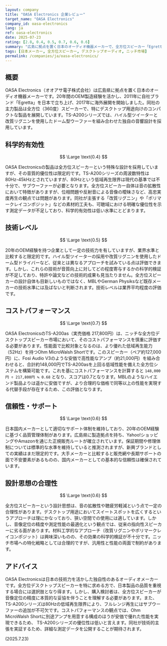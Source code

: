 ```yaml
---
layout: company
title: "OASA Electronics 企業レビュー"
target_name: "OASA Electronics"
company_id: oasa-electronics
lang: ja
ref: oasa-electronics
date: 2025-07-23
rating: [2.8, 0.4, 0.5, 0.7, 0.6, 0.6]
summary: "広島に拠点を置く日本のオーディオ機器メーカーで、全方位スピーカー「Egretta」シリーズを展開。20年のOEM経験を活かし独自ブランドを展開するが、性能対価格比ではより合理的な代替品が存在する。"
tags: [日本メーカー, 全方位スピーカー, デスクトップオーディオ, ニッチ市場]
permalink: /companies/ja/oasa-electronics/
---
```


## 概要

OASA Electronics（オオアサ電子株式会社）は広島県に拠点を置く日本のオーディオ機器メーカーです。20年間のOEM製造経験を活かし、2011年に自社ブランド「Egretta」を日本で立ち上げ、2017年に海外展開を開始しました。同社の主力製品は全方位（360度）スピーカーで、特にデスクトップ用途向けのコンパクトな製品を展開しています。TS-A200シリーズでは、ハイル型ツイーターと改質リグニンを使用したドーム型ウーファーを組み合わせた独自の音響設計を採用しています。

## 科学的有効性

$$ \Large \text{0.4} $$

OASA Electronicsの製品は全方位スピーカーという特殊な設計を採用していますが、その音質的優位性は限定的です。TS-A200シリーズの周波数特性は80Hz-45kHzとされていますが、80Hzという低域再生限界は現代の基準では不十分で、サブウーファーが必要となります。全方位スピーカー自体は音の拡散性において特徴がありますが、位相問題や反射音による音像の曖昧さなど、高忠実度再生の観点では問題があります。同社が主張する「改質リグニン」や「ポリマークレイコンポジット」などの素材的工夫も、可聴域における明確な優位性を示す測定データが不足しており、科学的有効性は低い水準にとどまります。

## 技術レベル

$$ \Large \text{0.5} $$

20年のOEM経験を持つ企業として一定の技術力を有していますが、業界水準と比較すると限定的です。ハイル型ツイーターの採用や改質リグニンを使用したドーム型ドライバーなど、従来とは異なるアプローチを試みている点は評価できます。しかし、これらの技術が音質向上に対してどの程度寄与するかの科学的検証が不足しており、特許や論文などの技術的成果も見当たりません。全方位スピーカーの設計自体も目新しいものではなく、MBLやGerman Physiksなど既存メーカーの技術水準には及ばないと判断されます。技術レベルは業界平均程度の評価です。

## コストパフォーマンス

$$ \Large \text{0.7} $$

OASA ElectronicsのTS-A200as（実売価格 217,800円）は、ニッチな全方位デスクトップスピーカー市場において、そのコストパフォーマンスを慎重に評価する必要があります。性能面で比較対象となるのは、より優れた低域再生能力（52Hz）を持つOhm MicroWalsh Shortです。このスピーカー（ペア約127,000円）に、Fosi Audio V3のような安価で高性能なアンプ（約21,000円）を組み合わせると、合計約148,000円でTS-A200asを上回る低域性能を備えた全方位システムを構築可能です。これを基にコストパフォーマンスを計算すると `148,000円 ÷ 217,800円 ≒ 0.68` となり、スコアは0.7となります。MBLのようなハイエンド製品よりは遥かに安価ですが、より合理的な価格で同等以上の性能を実現する代替手段が存在するため、この評価となります。

## 信頼性・サポート

$$ \Large \text{0.6} $$

日本国内メーカーとして適切なサポート体制を維持しており、20年のOEM経験に基づく品質管理体制があります。広島県に製造拠点を持ち、Yahoo!ショッピングやAmazonを通じた正規販売ルートが確立されています。保証期間や修理体制については標準的な水準を維持していると推測されますが、新興ブランドとしての実績はまだ限定的です。大手メーカーと比較すると販売網や長期サポートの面で不安要素があるものの、国内メーカーとしての基本的な信頼性は確保されています。

## 設計思想の合理性

$$ \Large \text{0.6} $$

全方位スピーカーという設計思想は、音の拡散性や聴疲労軽減という点で一定の合理性があります。デスクトップ用途においてスイートスポットを広くするというアプローチは理にかなっており、狭い空間での使用には適しています。しかし、音像定位の精度や測定性能の最適化という観点では、従来の指向性スピーカーに劣る面があります。材料工学的なアプローチ（改質リグニンやポリマークレイコンポジット）は興味深いものの、その効果の科学的検証が不十分です。ニッチ市場への特化戦略としては合理的ですが、汎用性と性能の両面で制約があります。

## アドバイス

OASA Electronicsは日本の技術力を活かした独自性のあるオーディオメーカーです。全方位デスクトップスピーカーを特に求める方で、日本製品の品質を重視する場合には選択肢となり得ます。しかし、購入検討者は、全方位スピーカーが音像定位の精度に本質的な妥協を伴うことを理解する必要があります。また、TS-A200シリーズは80Hzの低域再生限界により、フルレンジ再生にはサブウーファーの追加が不可欠です。コストパフォーマンスの観点では、Ohm MicroWalsh Shortに別途アンプを用意する構成のほうが安価で優れた性能を実現できるため、 TS-A200シリーズの優位性は低いと言えます。同社が技術的主張を実証するため、詳細な測定データを公開することが期待されます。

(2025.7.23)
